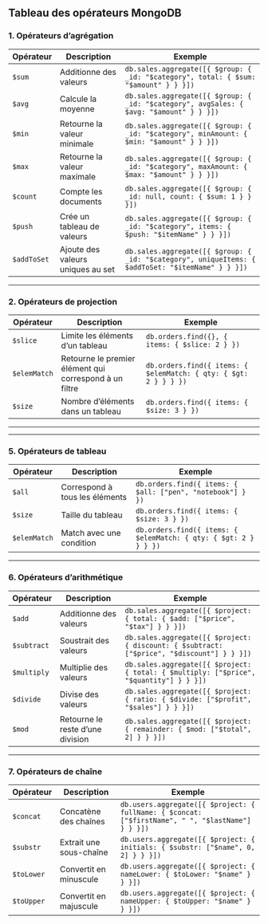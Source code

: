 ## Tableau des opérateurs MongoDB

### **1. Opérateurs d’agrégation**
| **Opérateur** | **Description**                     | **Exemple**                                                                                                     |
|---------------|-------------------------------------|-----------------------------------------------------------------------------------------------------------------|
| `$sum`        | Additionne des valeurs             | `db.sales.aggregate([{ $group: { _id: "$category", total: { $sum: "$amount" } } }])`                            |
| `$avg`        | Calcule la moyenne                 | `db.sales.aggregate([{ $group: { _id: "$category", avgSales: { $avg: "$amount" } } }])`                         |
| `$min`        | Retourne la valeur minimale        | `db.sales.aggregate([{ $group: { _id: "$category", minAmount: { $min: "$amount" } } }])`                        |
| `$max`        | Retourne la valeur maximale        | `db.sales.aggregate([{ $group: { _id: "$category", maxAmount: { $max: "$amount" } } }])`                        |
| `$count`      | Compte les documents               | `db.sales.aggregate([{ $group: { _id: null, count: { $sum: 1 } } }])`                                           |
| `$push`       | Crée un tableau de valeurs         | `db.sales.aggregate([{ $group: { _id: "$category", items: { $push: "$itemName" } } }])`                         |
| `$addToSet`   | Ajoute des valeurs uniques au set  | `db.sales.aggregate([{ $group: { _id: "$category", uniqueItems: { $addToSet: "$itemName" } } }])`               |

---

### **2. Opérateurs de projection**
| **Opérateur** | **Description**                     | **Exemple**                                                                                                     |
|---------------|-------------------------------------|-----------------------------------------------------------------------------------------------------------------|
| `$slice`      | Limite les éléments d’un tableau   | `db.orders.find({}, { items: { $slice: 2 } })`                                                                  |
| `$elemMatch`  | Retourne le premier élément qui correspond à un filtre | `db.orders.find({ items: { $elemMatch: { qty: { $gt: 2 } } } })`                                                |
| `$size`       | Nombre d’éléments dans un tableau  | `db.orders.find({ items: { $size: 3 } })`                                                                       |

---


---

### **5. Opérateurs de tableau**
| **Opérateur** | **Description**                     | **Exemple**                                                                                                     |
|---------------|-------------------------------------|-----------------------------------------------------------------------------------------------------------------|
| `$all`        | Correspond à tous les éléments     | `db.orders.find({ items: { $all: ["pen", "notebook"] } })`                                                      |
| `$size`       | Taille du tableau                  | `db.orders.find({ items: { $size: 3 } })`                                                                       |
| `$elemMatch`  | Match avec une condition           | `db.orders.find({ items: { $elemMatch: { qty: { $gt: 2 } } } })`                                                |

---

### **6. Opérateurs d’arithmétique**
| **Opérateur** | **Description**                     | **Exemple**                                                                                                     |
|---------------|-------------------------------------|-----------------------------------------------------------------------------------------------------------------|
| `$add`        | Additionne des valeurs             | `db.sales.aggregate([{ $project: { total: { $add: ["$price", "$tax"] } } }])`                                   |
| `$subtract`   | Soustrait des valeurs              | `db.sales.aggregate([{ $project: { discount: { $subtract: ["$price", "$discount"] } } }])`                      |
| `$multiply`   | Multiplie des valeurs              | `db.sales.aggregate([{ $project: { total: { $multiply: ["$price", "$quantity"] } } }])`                         |
| `$divide`     | Divise des valeurs                 | `db.sales.aggregate([{ $project: { ratio: { $divide: ["$profit", "$sales"] } } }])`                             |
| `$mod`        | Retourne le reste d’une division   | `db.sales.aggregate([{ $project: { remainder: { $mod: ["$total", 2] } } }])`                                    |

---

### **7. Opérateurs de chaîne**
| **Opérateur** | **Description**                     | **Exemple**                                                                                                     |
|---------------|-------------------------------------|-----------------------------------------------------------------------------------------------------------------|
| `$concat`     | Concatène des chaînes              | `db.users.aggregate([{ $project: { fullName: { $concat: ["$firstName", " ", "$lastName"] } } }])`               |
| `$substr`     | Extrait une sous-chaîne            | `db.users.aggregate([{ $project: { initials: { $substr: ["$name", 0, 2] } } }])`                                |
| `$toLower`    | Convertit en minuscule             | `db.users.aggregate([{ $project: { nameLower: { $toLower: "$name" } } }])`                                      |
| `$toUpper`    | Convertit en majuscule             | `db.users.aggregate([{ $project: { nameUpper: { $toUpper: "$name" } } }])`                                      |

